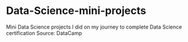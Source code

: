 # Data-Science-mini-projects

Mini Data Science projects I did on my journey to complete Data Science certification
Source: DataCamp
